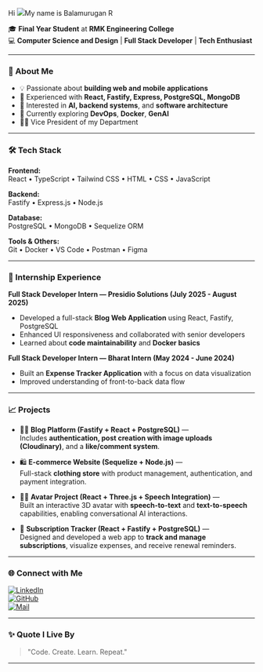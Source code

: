 Hi ![](https://user-images.githubusercontent.com/18350557/176309783-0785949b-9127-417c-8b55-ab5a4333674e.gif)My name is Balamurugan R


🎓 **Final Year Student** at **RMK Engineering College**  
💻 **Computer Science and Design** | **Full Stack Developer** | **Tech Enthusiast**

---

### 🚀 About Me
- 💡 Passionate about **building web and mobile applications**
- 🧠 Experienced with **React, Fastify, Express, PostgreSQL, MongoDB**
- 🧩 Interested in **AI, backend systems**, and **software architecture**
- 🌱 Currently exploring **DevOps**, **Docker**, **GenAI**  
- 🧑‍💼 Vice President of my Department

---

### 🛠️ Tech Stack

**Frontend:**  
React • TypeScript • Tailwind CSS • HTML • CSS • JavaScript  

**Backend:**  
Fastify • Express.js • Node.js   

**Database:**  
PostgreSQL • MongoDB • Sequelize ORM  

**Tools & Others:**  
Git • Docker • VS Code • Postman • Figma  

---

### 💼 Internship Experience

**Full Stack Developer Intern — Presidio Solutions (July 2025 - August 2025)**  
- Developed a full-stack **Blog Web Application** using React, Fastify, PostgreSQL  
- Enhanced UI responsiveness and collaborated with senior developers  
- Learned about **code maintainability** and **Docker basics**

**Full Stack Developer Intern — Bharat Intern (May 2024 - June 2024)**  
- Built an **Expense Tracker Application** with a focus on data visualization  
- Improved understanding of front-to-back data flow  

---

### 📈 Projects
- 🧑‍💻 **Blog Platform (Fastify + React + PostgreSQL)** —  
  Includes **authentication, post creation with image uploads (Cloudinary)**, and a **like/comment system**.

- 🛍️ **E-commerce Website (Sequelize + Node.js)** —  
  Full-stack **clothing store** with product management, authentication, and payment integration.
  
- 🧑‍🎨 **Avatar Project (React + Three.js + Speech Integration)** —  
  Built an interactive 3D avatar with **speech-to-text** and **text-to-speech** capabilities, enabling conversational AI interactions.

- 🧾 **Subscription Tracker (React + Fastify + PostgreSQL)** —  
  Designed and developed a web app to **track and manage subscriptions**, visualize expenses, and receive renewal reminders.

---

### 🌐 Connect with Me
[![LinkedIn](https://img.shields.io/badge/LinkedIn-blue?logo=linkedin&logoColor=white)](https://www.linkedin.com/in/balamurugan-r-74612b263/)  
[![GitHub](https://img.shields.io/badge/GitHub-black?logo=github&logoColor=white)](https://github.com/Bala1884)  
[![Mail](https://img.shields.io/badge/Email-red?logo=gmail&logoColor=white)](mailto:shakthibala1884@gmail.com)

---

### ✨ Quote I Live By
> "Code. Create. Learn. Repeat."

---

